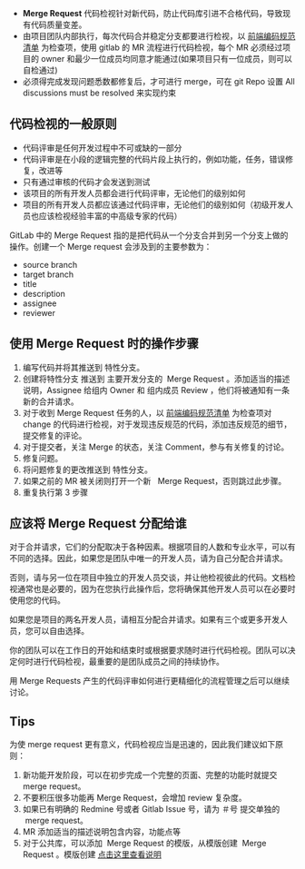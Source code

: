- **Merge Request** 代码检视针对新代码，防止代码库引进不合格代码，导致现有代码质量变差。
- 由项目团队内部执行，每次代码合并稳定分支都要进行检视，以 [前端编码规范清单](../编码规范/index.md) 为检查项，使用 gitlab 的 MR 流程进行代码检视，每个 MR 必须经过项目的 owner 和最少一位成员均同意才能通过(如果项目只有一位成员，则可以自检通过)
- 必须得完成发现问题悉数都修复后，才可进行 merge，可在 git Repo 设置 All discussions must be resolved 来实现约束

## 代码检视的一般原则

- 代码评审是任何开发过程中不可或缺的一部分
- 代码评审是在小段的逻辑完整的代码片段上执行的，例如功能，任务，错误修复，改进等
- 只有通过审核的代码才会发送到测试
- 该项目的所有开发人员都会进行代码评审，无论他们的级别如何
- 项目的所有开发人员都应该通过代码评审，无论他们的级别如何（初级开发人员也应该检视经验丰富的中高级专家的代码）

GitLab 中的 Merge Request 指的是把代码从一个分支合并到另一个分支上做的操作。创建一个 Merge request 会涉及到的主要参数为：

- source branch
- target branch
- title
- description
- assignee
- reviewer

## 使用 Merge Request 时的操作步骤

1.  编写代码并将其推送到 特性分支。
2.  创建将特性分支 推送到 主要开发分支的  Merge Request 。添加适当的描述说明，Assignee 给组内 Owner 和 组内成员 Review ，他们将被通知有一条新的合并请求。
3.  对于收到 Merge Request 任务的人，以 [前端编码规范清单](../编码规范/index.md) 为检查项对 change 的代码进行检视，对于发现违反规范的代码，添加违反规范的细节，提交修复的评论。
4.  对于提交者，关注 Merge 的状态，关注 Comment，参与有关修复的讨论。
5.  修复问题。
6.  将问题修复的更改推送到 特性分支。
7.  如果之前的 MR 被关闭则打开一个新   Merge Request，否则跳过此步骤。
8.  重复执行第 3 步骤

## 应该将 Merge Request 分配给谁

对于合并请求，它们的分配取决于各种因素。根据项目的人数和专业水平，可以有不同的选择。因此，如果您是团队中唯一的开发人员，请为自己分配合并请求。

否则，请与另一位在项目中独立的开发人员交谈，并让他检视彼此的代码。文档检视通常也是必要的，因为在您执行此操作后，您将确保其他开发人员可以在必要时使用您的代码。

如果您是项目的两名开发人员，请相互分配合并请求。如果有三个或更多开发人员，您可以自由选择。

你的团队可以在工作日的开始和结束时或根据要求随时进行代码检视。团队可以决定何时进行代码检视，最重要的是团队成员之间的持续协作。

用 Merge Requests 产生的代码评审如何进行更精细化的流程管理之后可以继续讨论。

## Tips

为使 merge request 更有意义，代码检视应当是迅速的，因此我们建议如下原则：

1.  新功能开发阶段，可以在初步完成一个完整的页面、完整的功能时就提交 merge request。
2.  不要积压很多功能再 Merge Request，会增加 review 复杂度。
3.  如果已有明确的 Redmine 号或者 Gitlab Issue 号，请为 ＃号 提交单独的  merge request。
4.  MR 添加适当的描述说明包含内容，功能点等
5.  对于公共库，可以添加  Merge Request 的模版，从模版创建  Merge Request 。模版创建 [点击这里查看说明](https://www.qikegu.com/uncategorized/925)
